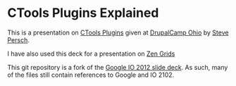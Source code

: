 

<h1>CTools Plugins Explained</h1>

This is a presentation on [CTools Plugins](http://drupal.org/project/ctools) given at
[DrupalCamp Ohio](http://drupalcampohio.org/sessions/ctools-plugins-explained) by [Steve Persch](http://drupal.org/user/179805).

I have also used this deck for a presentation on [Zen Grids](http://stevector.github.com/zen_grids_presentation)

This git repository is a fork of the [Google IO 2012 slide deck](http://code.google.com/p/io-2012-slides/). 
As such, many of the files still contain references to Google and IO 2102.
